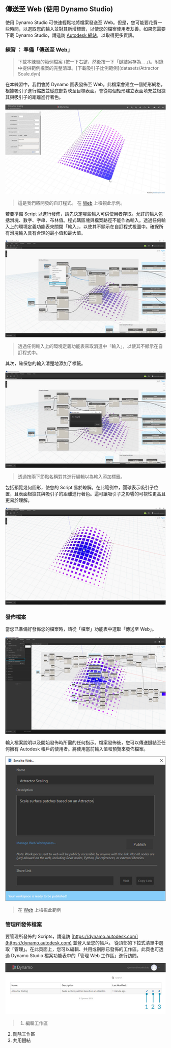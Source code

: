 

## 傳送至 Web (使用 Dynamo Studio)

使用 Dynamo Studio 可快速輕鬆地將檔案發送至 Web。但是，您可能要花費一些時間，以選取您的輸入並對其新增標籤，以使您的檔案使用者友善。如果您需要下載 Dynamo Studio，請造訪 [Autodesk 網站](http://www.autodesk.com/products/dynamo-studio/overview)，以取得更多資訊。

### 練習 ： 準備「傳送至 Web」

> 下載本練習的範例檔案 (按一下右鍵，然後按一下「鏈結另存為... 」)。附錄中提供範例檔案的完整清單。[下載吸引子比例範例](datasets/Attractor Scale.dyn)

在本練習中，我們會將 Dynamo 圖表發佈至 Web。此檔案會建立一個矩形網格，根據吸引子進行縮放並從底部對映至目標表面。會從每個矩形建立表面填充並根據其與吸引子的距離進行著色。

![](images/publishing_00.jpg)

> 這是我們將開發的自訂程式。 在 [Web](https://dynamo.autodesk.com/share/572a49033a47345a0407e803) 上檢視此示例。

若要準備 Script 以進行發佈，請先決定哪些輸入可供使用者存取。允許的輸入包括滑塊、數字、字串、布林值。程式碼區塊與檔案路徑不能作為輸入。透過任何輸入上的環境定義功能表來關閉「輸入」，以使其不顯示在自訂程式視圖中。確保所有滑塊輸入具有合理的最小值和最大值。

![](images/publishing_01.jpg)

> 透過任何輸入上的環境定義功能表來取消選中「輸入」，以使其不顯示在自訂程式中。

其次，確保您的輸入清楚地添加了標籤。

![](images/publishing_02.jpg)

> 透過按兩下節點名稱對其進行編輯以為輸入添加標籤。

包括預覽幾何圖形，使您的 Script 易於瞭解。在此範例中，圓球表示吸引子位置，且表面根據其與吸引子的距離進行著色。這可讓吸引子之影響的可視性更高且更易於理解。

![](images/publishing_03.jpg)

### 發佈檔案

當您已準備好發佈您的檔案時，請從「檔案」功能表中選取「傳送至 Web」。

![](images/publishing_04.jpg)

輸入檔案說明以及開始發佈時所需的任何指示。檔案發佈後，您可以傳送鏈結至任何擁有 Autodesk 帳戶的使用者。將使用當前輸入值和預覽來發佈檔案。

![](images/publishing_05.jpg)

> 在 [Web](https://dynamo.autodesk.com/share/572a49033a47345a0407e803) 上檢視此範例

### 管理所發佈檔案

要管理所發佈的 Scripts，請造訪 [https://dynamo.autodesk.com](https://dynamo.autodesk.com) 並登入至您的帳戶。 從頂部的下拉式清單中選取「管理」。在此頁面上，您可以編輯、共用或刪除已發佈的工作區。此頁也可透過 Dynamo Studio 檔案功能表中的「管理 Web 工作區」進行訪問。

![](images/publishing_07.jpg)

> 1. 編輯工作區
2. 刪除工作區
3. 共用鏈結

